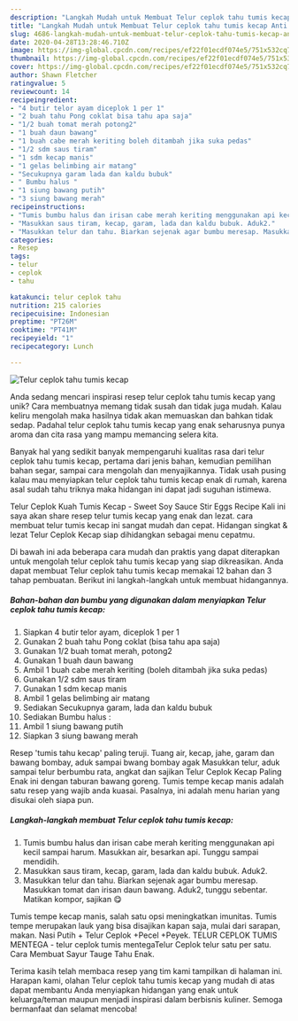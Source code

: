 ```yaml
---
description: "Langkah Mudah untuk Membuat Telur ceplok tahu tumis kecap Anti Gagal"
title: "Langkah Mudah untuk Membuat Telur ceplok tahu tumis kecap Anti Gagal"
slug: 4686-langkah-mudah-untuk-membuat-telur-ceplok-tahu-tumis-kecap-anti-gagal
date: 2020-04-28T13:28:46.710Z
image: https://img-global.cpcdn.com/recipes/ef22f01ecdf074e5/751x532cq70/telur-ceplok-tahu-tumis-kecap-foto-resep-utama.jpg
thumbnail: https://img-global.cpcdn.com/recipes/ef22f01ecdf074e5/751x532cq70/telur-ceplok-tahu-tumis-kecap-foto-resep-utama.jpg
cover: https://img-global.cpcdn.com/recipes/ef22f01ecdf074e5/751x532cq70/telur-ceplok-tahu-tumis-kecap-foto-resep-utama.jpg
author: Shawn Fletcher
ratingvalue: 5
reviewcount: 14
recipeingredient:
- "4 butir telor ayam diceplok 1 per 1"
- "2 buah tahu Pong coklat bisa tahu apa saja"
- "1/2 buah tomat merah potong2"
- "1 buah daun bawang"
- "1 buah cabe merah keriting boleh ditambah jika suka pedas"
- "1/2 sdm saus tiram"
- "1 sdm kecap manis"
- "1 gelas belimbing air matang"
- "Secukupnya garam lada dan kaldu bubuk"
- " Bumbu halus "
- "1 siung bawang putih"
- "3 siung bawang merah"
recipeinstructions:
- "Tumis bumbu halus dan irisan cabe merah keriting menggunakan api kecil sampai harum. Masukkan air, besarkan api. Tunggu sampai mendidih."
- "Masukkan saus tiram, kecap, garam, lada dan kaldu bubuk. Aduk2."
- "Masukkan telur dan tahu. Biarkan sejenak agar bumbu meresap. Masukkan tomat dan irisan daun bawang. Aduk2, tunggu sebentar. Matikan kompor, sajikan 😋"
categories:
- Resep
tags:
- telur
- ceplok
- tahu

katakunci: telur ceplok tahu 
nutrition: 215 calories
recipecuisine: Indonesian
preptime: "PT26M"
cooktime: "PT41M"
recipeyield: "1"
recipecategory: Lunch

---
```



![Telur ceplok tahu tumis kecap](https://img-global.cpcdn.com/recipes/ef22f01ecdf074e5/751x532cq70/telur-ceplok-tahu-tumis-kecap-foto-resep-utama.jpg)

Anda sedang mencari inspirasi resep telur ceplok tahu tumis kecap yang unik? Cara membuatnya memang tidak susah dan tidak juga mudah. Kalau keliru mengolah maka hasilnya tidak akan memuaskan dan bahkan tidak sedap. Padahal telur ceplok tahu tumis kecap yang enak seharusnya punya aroma dan cita rasa yang mampu memancing selera kita.

Banyak hal yang sedikit banyak mempengaruhi kualitas rasa dari telur ceplok tahu tumis kecap, pertama dari jenis bahan, kemudian pemilihan bahan segar, sampai cara mengolah dan menyajikannya. Tidak usah pusing kalau mau menyiapkan telur ceplok tahu tumis kecap enak di rumah, karena asal sudah tahu triknya maka hidangan ini dapat jadi suguhan istimewa.

Telur Ceplok Kuah Tumis Kecap - Sweet Soy Sauce Stir Eggs Recipe Kali ini saya akan share resep telur tumis kecap yang enak dan lezat. cara membuat telur tumis kecap ini sangat mudah dan cepat. Hidangan singkat &amp; lezat Telur Ceplok Kecap siap dihidangkan sebagai menu cepatmu.


Di bawah ini ada beberapa cara mudah dan praktis yang dapat diterapkan untuk mengolah telur ceplok tahu tumis kecap yang siap dikreasikan. Anda dapat membuat Telur ceplok tahu tumis kecap memakai 12 bahan dan 3 tahap pembuatan. Berikut ini langkah-langkah untuk membuat hidangannya.

<!--inarticleads1-->

##### Bahan-bahan dan bumbu yang digunakan dalam menyiapkan Telur ceplok tahu tumis kecap:

1. Siapkan 4 butir telor ayam, diceplok 1 per 1
1. Gunakan 2 buah tahu Pong coklat (bisa tahu apa saja)
1. Gunakan 1/2 buah tomat merah, potong2
1. Gunakan 1 buah daun bawang
1. Ambil 1 buah cabe merah keriting (boleh ditambah jika suka pedas)
1. Gunakan 1/2 sdm saus tiram
1. Gunakan 1 sdm kecap manis
1. Ambil 1 gelas belimbing air matang
1. Sediakan Secukupnya garam, lada dan kaldu bubuk
1. Sediakan  Bumbu halus :
1. Ambil 1 siung bawang putih
1. Siapkan 3 siung bawang merah


Resep &#39;tumis tahu kecap&#39; paling teruji. Tuang air, kecap, jahe, garam dan bawang bombay, aduk sampai bwang bombay agak Masukkan telur, aduk sampai telur berbumbu rata, angkat dan sajikan Telur Ceplok Kecap Paling Enak ini dengan taburan bawang goreng. Tumis tempe kecap manis adalah satu resep yang wajib anda kuasai. Pasalnya, ini adalah menu harian yang disukai oleh siapa pun. 

<!--inarticleads2-->

##### Langkah-langkah membuat Telur ceplok tahu tumis kecap:

1. Tumis bumbu halus dan irisan cabe merah keriting menggunakan api kecil sampai harum. Masukkan air, besarkan api. Tunggu sampai mendidih.
1. Masukkan saus tiram, kecap, garam, lada dan kaldu bubuk. Aduk2.
1. Masukkan telur dan tahu. Biarkan sejenak agar bumbu meresap. Masukkan tomat dan irisan daun bawang. Aduk2, tunggu sebentar. Matikan kompor, sajikan 😋


Tumis tempe kecap manis, salah satu opsi meningkatkan imunitas. Tumis tempe merupakan lauk yang bisa disajikan kapan saja, mulai dari sarapan, makan. Nasi Putih + Telur Ceplok +Pecel +Peyek. TELUR CEPLOK TUMIS MENTEGA - telur ceplok tumis mentegaTelur Ceplok telur satu per satu. Cara Membuat Sayur Tauge Tahu Enak. 

Terima kasih telah membaca resep yang tim kami tampilkan di halaman ini. Harapan kami, olahan Telur ceplok tahu tumis kecap yang mudah di atas dapat membantu Anda menyiapkan hidangan yang enak untuk keluarga/teman maupun menjadi inspirasi dalam berbisnis kuliner. Semoga bermanfaat dan selamat mencoba!
